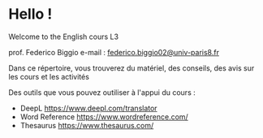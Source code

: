 # Hello !

Welcome to the English cours L3

prof. Federico Biggio e-mail : federico.biggio02@univ-paris8.fr

Dans ce répertoire, vous trouverez du matériel, des conseils, des avis sur les cours et les activités

Des outils que vous pouvez outiliser à l'appui du cours :
* DeepL https://www.deepl.com/translator
* Word Reference https://www.wordreference.com/
* Thesaurus https://www.thesaurus.com/
